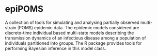 # epiPOMS

A collection of tools for simulating and analysing partially observed multi-strain (POMS) epidemic data. The epidemic models considered are discrete-time individual based multi-state models describing the transmission dynamics of an infectious disease among a population of individuals partitioned into groups. The R package provides tools for performing Bayesian inference in this model class.
